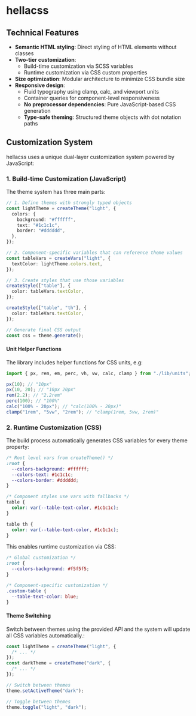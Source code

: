 # hellacss

## Technical Features

- **Semantic HTML styling**: Direct styling of HTML elements without classes
- **Two-tier customization**:
  - Build-time customization via SCSS variables
  - Runtime customization via CSS custom properties
- **Size optimization**: Modular architecture to minimize CSS bundle size
- **Responsive design**:
  - Fluid typography using clamp, calc, and viewport units
  - Container queries for component-level responsiveness
  - **No preprocessor dependencies**: Pure JavaScript-based CSS generation
  - **Type-safe theming**: Structured theme objects with dot notation paths

## Customization System

hellacss uses a unique dual-layer customization system powered by JavaScript:

### 1. Build-time Customization (JavaScript)

The theme system has three main parts:

```ts
// 1. Define themes with strongly typed objects
const lightTheme = createTheme("light", {
  colors: {
    background: "#ffffff",
    text: "#1c1c1c",
    border: "#dddddd",
  },
});

// 2. Component-specific variables that can reference theme values
const tableVars = createVars("light", {
  textColor: lightTheme.colors.text,
});

// 3. Create styles that use those variables
createStyle(["table"], {
  color: tableVars.textColor,
});

createStyle(["table", "th"], {
  color: tableVars.textColor,
});

// Generate final CSS output
const css = theme.generate();
```

#### Unit Helper Functions

The library includes helper functions for CSS units, e.g:

```ts
import { px, rem, em, perc, vh, vw, calc, clamp } from "./lib/units";

px(10); // "10px"
px(10, 20); // "10px 20px"
rem(2.2); // "2.2rem"
perc(100); // "100%"
calc("100% - 20px"); // "calc(100% - 20px)"
clamp("1rem", "5vw", "2rem"); // "clamp(1rem, 5vw, 2rem)"
```

### 2. Runtime Customization (CSS)

The build process automatically generates CSS variables for every theme property:

```css
/* Root level vars from createTheme() */
:root {
  --colors-background: #ffffff;
  --colors-text: #1c1c1c;
  --colors-border: #dddddd;
}

/* Component styles use vars with fallbacks */
table {
  color: var(--table-text-color, #1c1c1c);
}

table th {
  color: var(--table-text-color, #1c1c1c);
}
```

This enables runtime customization via CSS:

```css
/* Global customization */
:root {
  --colors-background: #f5f5f5;
}

/* Component-specific customization */
.custom-table {
  --table-text-color: blue;
}
```

#### Theme Switching

Switch between themes using the provided API and the system will update all CSS variables automatically.:

```ts
const lightTheme = createTheme("light", {
  /* ... */
});
const darkTheme = createTheme("dark", {
  /* ... */
});

// Switch between themes
theme.setActiveTheme("dark");

// Toggle between themes
theme.toggle("light", "dark");
```
